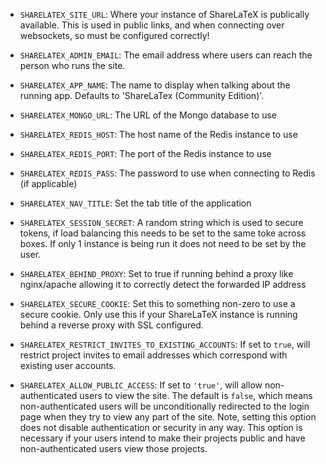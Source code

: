 * `SHARELATEX_SITE_URL`: Where your instance of ShareLaTeX is publically available.
This is used in public links, and when connecting over websockets, so must be
configured correctly!
* `SHARELATEX_ADMIN_EMAIL`: The email address where users can reach the person who runs the site.
* `SHARELATEX_APP_NAME`: The name to display when talking about the running app. Defaults to 'ShareLaTex (Community Edition)'.
* `SHARELATEX_MONGO_URL`: The URL of the Mongo database to use
* `SHARELATEX_REDIS_HOST`: The host name of the Redis instance to use
* `SHARELATEX_REDIS_PORT`: The port of the Redis instance to use
* `SHARELATEX_REDIS_PASS`: The password to use when connecting to Redis (if applicable)




* `SHARELATEX_NAV_TITLE`: Set the tab title of the application
* `SHARELATEX_SESSION_SECRET`: A random string which is used to secure tokens, if load balancing this needs to be set to the same toke across boxes. If only 1 instance is being run it does not need to be set by the user.
* `SHARELATEX_BEHIND_PROXY`: Set to true if running behind a proxy like nginx/apache allowing it to correctly detect the forwarded IP address
* `SHARELATEX_SECURE_COOKIE`: Set this to something non-zero to use a secure cookie.
  Only use this if your ShareLaTeX instance is running behind a reverse proxy with SSL configured.
* `SHARELATEX_RESTRICT_INVITES_TO_EXISTING_ACCOUNTS`: If set to `true`, will restrict project invites to email addresses which correspond with existing user accounts.


* `SHARELATEX_ALLOW_PUBLIC_ACCESS`: If set to `'true'`, will allow non-authenticated users to view the site. The default is `false`, which means non-authenticated users will be unconditionally redirected to the login page when they try to view any part of the site. Note, setting this option does not disable authentication or security in any way. This option is necessary if your users intend to make their projects public and have non-authenticated users view those projects.